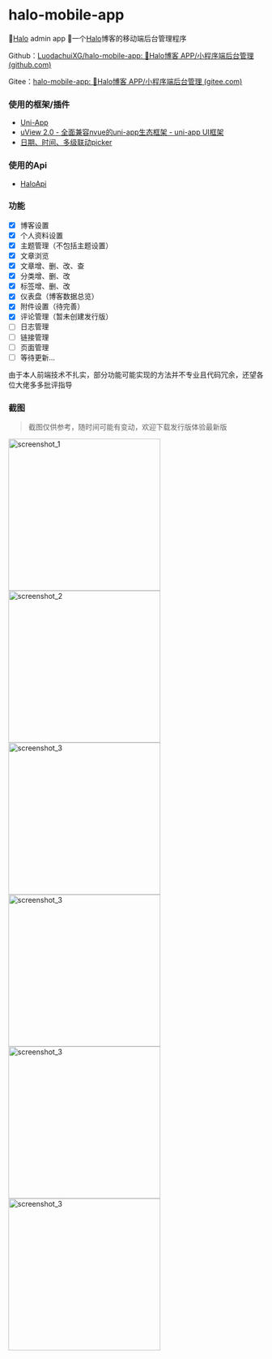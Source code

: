 # halo-mobile-app

📱[Halo](https://halo.run/) admin app
📱一个[Halo](https://halo.run/)博客的移动端后台管理程序

Github：[LuodachuiXG/halo-mobile-app: 📱Halo博客 APP/小程序端后台管理 (github.com)](https://github.com/LuodachuiXG/halo-mobile-app)

Gitee：[halo-mobile-app: 📱Halo博客 APP/小程序端后台管理 (gitee.com)](https://gitee.com/luodachui/halo-mobile-app)



### 使用的框架/插件

- [Uni-App](https://uniapp.dcloud.io/)
- [uView 2.0 - 全面兼容nvue的uni-app生态框架 - uni-app UI框架](https://uviewui.com)
- [日期、时间、多级联动picker](https://ext.dcloud.net.cn/plugin?id=273)



### 使用的Api

- [HaloApi](https://api.halo.run/admin-api.html)



### 功能

- [x] 博客设置
- [x] 个人资料设置
- [x] 主题管理（不包括主题设置）
- [x] 文章浏览
- [x] 文章增、删、改、查
- [x] 分类增、删、改
- [x] 标签增、删、改
- [x] 仪表盘（博客数据总览）
- [x] 附件设置（待完善）
- [x] 评论管理（暂未创建发行版）
- [ ] 日志管理
- [ ] 链接管理
- [ ] 页面管理
- [ ] 等待更新...

由于本人前端技术不扎实，部分功能可能实现的方法并不专业且代码冗余，还望各位大佬多多批评指导

### 截图

> 截图仅供参考，随时间可能有变动，欢迎下载发行版体验最新版

<img src="https://ldc-1251523367.cos.ap-beijing.myqcloud.com/luodachui/1647363902018_1647364074506.png" width = "300"  alt="screenshot_1"  />



<img src="https://ldc-1251523367.cos.ap-beijing.myqcloud.com/luodachui/23335_1647364074615.png" width = "300"  alt="screenshot_2"  />

<img src="https://ldc-1251523367.cos.ap-beijing.myqcloud.com/luodachui/1647363908507_1647364074469.png" width = "300"  alt="screenshot_3"  />

<img src="https://ldc-1251523367.cos.ap-beijing.myqcloud.com/luodachui/1647363913189_1647364076530.png" width = "300"  alt="screenshot_3"  />

<img src="https://ldc-1251523367.cos.ap-beijing.myqcloud.com/luodachui/1647363918037_1647364076506.png" width = "300"  alt="screenshot_3"  />

<img src="https://ldc-1251523367.cos.ap-beijing.myqcloud.com/luodachui/1647363922895_1647364076987.png" width = "300"  alt="screenshot_3"  />

